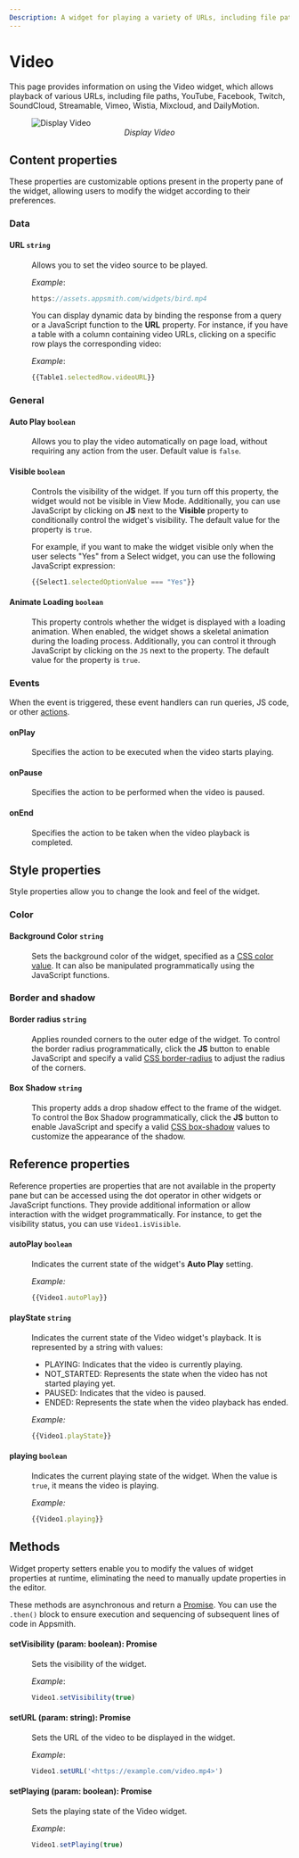```yaml
---
Description: A widget for playing a variety of URLs, including file paths, YouTube, Facebook, Twitch, SoundCloud, Streamable, Vimeo, Wistia, Mixcloud, and DailyMotion.
---
```

# Video

This page provides information on using the Video widget, which allows playback of various URLs, including file paths, YouTube, Facebook, Twitch, SoundCloud, Streamable, Vimeo, Wistia, Mixcloud, and DailyMotion.

<figure>
  <img src="/img/video-img.png" style= {{width:"700px", height:"auto"}} alt="Display Video"/>
  <figcaption align = "center"><i>Display Video</i></figcaption>
</figure>

## Content properties

These properties are customizable options present in the property pane of the widget, allowing users to modify the widget according to their preferences.


### Data

#### URL `string`

<dd>

Allows you to set the video source to be played. 

*Example*:
```js
https://assets.appsmith.com/widgets/bird.mp4
```

You can display dynamic data by binding the response from a query or a JavaScript function to the **URL** property. For instance, if you have a table with a column containing video URLs, clicking on a specific row plays the corresponding video:

*Example*:

```js
{{Table1.selectedRow.videoURL}}
```

</dd>

### General

#### Auto Play `boolean`

<dd>

Allows you to play the video automatically on page load, without requiring any action from the user. Default value is `false`.

</dd>

#### Visible `boolean`

<dd>

Controls the visibility of the widget. If you turn off this property, the widget would not be visible in View Mode. Additionally, you can use JavaScript by clicking on **JS** next to the **Visible** property to conditionally control the widget's visibility. The default value for the property is `true`.


For example, if you want to make the widget visible only when the user selects "Yes" from a Select widget, you can use the following JavaScript expression: 
```js
{{Select1.selectedOptionValue === "Yes"}}
```



</dd>


#### Animate Loading `boolean`


<dd>

This property controls whether the widget is displayed with a loading animation. When enabled, the widget shows a skeletal animation during the loading process. Additionally, you can control it through JavaScript by clicking on the <code>JS</code> next to the property. The default value for the property is `true`.

</dd>

### Events

When the event is triggered, these event handlers can run queries, JS code, or other [actions](/reference/appsmith-framework/widget-actions).

#### onPlay

<dd>
Specifies the action to be executed when the video starts playing.

</dd>

#### onPause

<dd>
Specifies the action to be performed when the video is paused.

</dd>

#### onEnd

<dd>

Specifies the action to be taken when the video playback is completed.

</dd>

## Style properties

Style properties allow you to change the look and feel of the widget.

### Color

#### Background Color `string`

<dd>

Sets the background color of the widget, specified as a [CSS color value](https://developer.mozilla.org/en-US/docs/Web/CSS/color). It can also be manipulated programmatically using the JavaScript functions.

</dd>


### Border and shadow

#### Border radius `string`

<dd>

Applies rounded corners to the outer edge of the widget. To control the border radius programmatically, click the **JS** button to enable JavaScript and specify a valid [CSS border-radius](https://developer.mozilla.org/en-US/docs/Web/CSS/border-radius) to adjust the radius of the corners.

</dd>

#### Box Shadow `string`

<dd>

This property adds a drop shadow effect to the frame of the widget. To control the Box Shadow programmatically, click the **JS** button to enable JavaScript and specify a valid [CSS box-shadow](https://developer.mozilla.org/en-US/docs/Web/CSS/box-shadow) values to customize the appearance of the shadow.

</dd>

## Reference properties

Reference properties are properties that are not available in the property pane but can be accessed using the dot operator in other widgets or JavaScript functions. They provide additional information or allow interaction with the widget programmatically. For instance, to get the visibility status, you can use `Video1.isVisible`.

#### autoPlay `boolean`

<dd>

Indicates the current state of the widget's **Auto Play** setting.

*Example:*
```js
{{Video1.autoPlay}}
```

</dd>

#### playState `string`

<dd>

Indicates the current state of the Video widget's playback. It is represented by a string with values:

* PLAYING: Indicates that the video is currently playing.
* NOT_STARTED: Represents the state when the video has not started playing yet.
* PAUSED: Indicates that the video is paused.
* ENDED: Represents the state when the video playback has ended.

*Example:*
```js
{{Video1.playState}}
```

</dd>

#### playing `boolean`


<dd>

Indicates the current playing state of the widget. When the value is `true`, it means the video is playing.

*Example:*
```js
{{Video1.playing}}
```


</dd>


## Methods

Widget property setters enable you to modify the values of widget properties at runtime, eliminating the need to manually update properties in the editor.

These methods are asynchronous and return a [Promise](/core-concepts/writing-code/javascript-promises#using-promises-in-appsmith). You can use the `.then()` block to ensure execution and sequencing of subsequent lines of code in Appsmith.


#### setVisibility (param: boolean): Promise

<dd>

Sets the visibility of the widget.

*Example*:

```js
Video1.setVisibility(true)
```

</dd>


#### setURL (param: string): Promise

<dd>

Sets the URL of the video to be displayed in the widget.

*Example*:

```js
Video1.setURL('<https://example.com/video.mp4>')
```

</dd>


#### setPlaying (param: boolean): Promise

<dd>

Sets the playing state of the Video widget.

*Example*:
```js
Video1.setPlaying(true)
```

</dd>